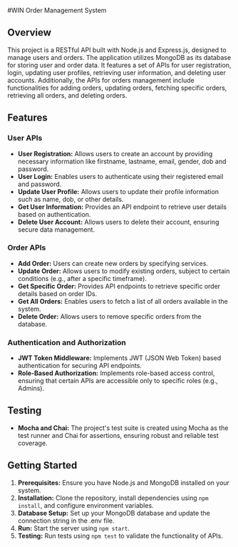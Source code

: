 #WIN Order Management System

## Overview

This project is a RESTful API built with Node.js and Express.js, designed to manage users and orders. The application utilizes MongoDB as its database for storing user and order data. It features a set of APIs for user registration, login, updating user profiles, retrieving user information, and deleting user accounts. Additionally, the APIs for orders management include functionalities for adding orders, updating orders, fetching specific orders, retrieving all orders, and deleting orders.

## Features

### User APIs
- **User Registration:** Allows users to create an account by providing necessary information like firstname, lastname, email, gender, dob and password.
- **User Login:** Enables users to authenticate using their registered email and password.
- **Update User Profile:** Allows users to update their profile information such as name, dob, or other details.
- **Get User Information:** Provides an API endpoint to retrieve user details based on authentication.
- **Delete User Account:** Allows users to delete their account, ensuring secure data management.

### Order APIs
- **Add Order:** Users can create new orders by specifying services.
- **Update Order:** Allows users to modify existing orders, subject to certain conditions (e.g., after a specific timeframe).
- **Get Specific Order:** Provides API endpoints to retrieve specific order details based on order IDs.
- **Get All Orders:** Enables users to fetch a list of all orders available in the system.
- **Delete Order:** Allows users to remove specific orders from the database.

### Authentication and Authorization
- **JWT Token Middleware:** Implements JWT (JSON Web Token) based authentication for securing API endpoints.
- **Role-Based Authorization:** Implements role-based access control, ensuring that certain APIs are accessible only to specific roles (e.g., Admins).

## Testing
- **Mocha and Chai:** The project's test suite is created using Mocha as the test runner and Chai for assertions, ensuring robust and reliable test coverage.

## Getting Started
1. **Prerequisites:** Ensure you have Node.js and MongoDB installed on your system.
2. **Installation:** Clone the repository, install dependencies using `npm install`, and configure environment variables.
3. **Database Setup:** Set up your MongoDB database and update the connection string in the .env file.
4. **Run:** Start the server using `npm start`.
5. **Testing:** Run tests using `npm test` to validate the functionality of APIs.
